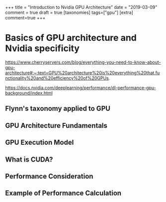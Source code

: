+++
title = "Introduction to Nvidia GPU Architecture"
date = "2019-03-09"
comment = true
draft = true
[taxonomies]
tags=["gpu"]
[extra]
comment=true
+++


# Basics of GPU architecture and Nvidia specificity

https://www.cherryservers.com/blog/everything-you-need-to-know-about-gpu-architecture#:~:text=GPU%20architecture%20is%20everything%20that,functionality%20and%20efficiency%20of%20GPUs.

https://docs.nvidia.com/deeplearning/performance/dl-performance-gpu-background/index.html

## Flynn's taxonomy applied to GPU

## GPU Architecture Fundamentals

## GPU Execution Model

## What is CUDA?

## Performance Consideration

## Example of Performance Calculation

